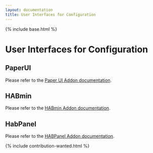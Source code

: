 ```yaml
---
layout: documentation
title: User Interfaces for Configuration
---
```


{% include base.html %}

# User Interfaces for Configuration

## PaperUI

Please refer to the [Paper UI Addon documentation]({{docu}}/addons/uis/paper/readme.html).

## HABmin

Please refer to the [HABmin Addon documentation]({{docu}}/addons/uis/habmin/readme.html).

## HabPanel

Please refer to the [HABPanel Addon documentation]({{docu}}/addons/uis/habpanel/readme.html).

{% include contribution-wanted.html %}
